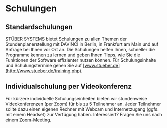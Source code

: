 
# Schulungen

## Standardschulungen

STÜBER SYSTEMS bietet Schulungen zu allen Themen der Stundenplanerstellung mit DAVINCI in Berlin, in Frankfurt am Main und auf Anfrage bei Ihnen vor Ort an. Die Schulungen helfen Ihnen, schneller die Programme kennen zu lernen und geben Ihnen Tipps, wie Sie die Funktionen der Software effizienter nutzen können. Für Schulungsinhalte und Schulungstermine gehen Sie auf [www.stueber.de](http://www.stueber.de/training.php).

## Individualschulung per Videokonferenz

Für kürzere individuelle Schulungseinheiten bieten wir stundenweise Videokonferenzen (per Zoom) für bis zu 5 Teilnehmer an. Jeder Teilnehmer sollte dazu einen eigenen Rechner mit Webcam und Internetzugang (ggfs. mit einem Headset) zur Verfügung haben. Interessiert? Fragen Sie uns nach einem [Zoom-Meeting](https://www.stueber.de/contact.php).
